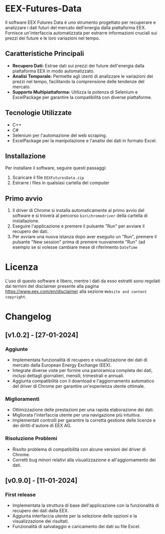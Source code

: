 # EEX-Futures-Data
Il software EEX Futures Data è uno strumento progettato per recuperare e analizzare i dati futuri del mercato dell'energia dalla piattaforma EEX. Fornisce un'interfaccia automatizzata per estrarre informazioni cruciali sui prezzi dei future e le loro variazioni nel tempo.

## Caratteristiche Principali
- **Recupero Dati:** Estrae dati sui prezzi dei future dell'energia dalla piattaforma EEX in modo automatizzato.
- **Analisi Temporale:** Permette agli utenti di analizzare le variazioni dei prezzi nel tempo, facilitando la comprensione delle tendenze del mercato.
- **Supporto Multipiattaforma:** Utilizza la potenza di Selenium e ExcelPackage per garantire la compatibilità con diverse piattaforme.

## Tecnologie Utilizzate
- C++
- C#
- Selenium per l'automazione del web scraping.
- ExcelPackage per la manipolazione e l'analisi dei dati in formato Excel.

## Installazione
Per installare il software, seguire questi passaggi:
1. Scaricare il file `EEXFuturesData.zip`
2. Estrarre i files in qualsiasi cartella del computer

## Primo avvio
1. Il driver di Chrome si installa automaticamente al primo avvio del software e si troverà al percorso `bin\chromedriver` della cartella di installazione.
3. Eseguire l'applicazione e premere il pulsante "Run" per avviare il recupero dei dati.
4. Per avviare una nuova istanza dopo aver eseguito un "Run", premere il pulsante "New session" prima di premere nuovamente "Run" (ad esempio se si volesse cambiare mese di riferimento `DateTime`

# Licenza
L'uso di questo software è libero, mentre i dati da esso estratti sono regolati dai termini del disclaimer presente alla pagina https://www.eex.com/en/disclaimer alla sezione `Website and content copyright`.

# Changelog

## [v1.0.2] - [27-01-2024]

### Aggiunte
- Implementata funzionalità di recupero e visualizzazione dei dati di mercato dalla European Energy Exchange (EEX).
- Integrate diverse viste per fornire una panoramica completa dei dati, inclusi dettagli giornalieri, mensili, trimestrali e annuali.
- Aggiunta compatibilità con il download e l'aggiornamento automatico del driver di Chrome per garantire un'esperienza utente ottimale.

### Miglioramenti
- Ottimizzazione delle prestazioni per una rapida elaborazione dei dati.
- Migliorata l'interfaccia utente per una navigazione più intuitiva.
- Implementati controlli per garantire la corretta gestione delle licenze e dei diritti d'autore di EEX AG.

### Risoluzione Problemi
- Risolto problema di compatibilità con alcune versioni del driver di Chrome.
- Corretti bug minori relativi alla visualizzazione e all'aggiornamento dei dati.

## [v0.9.0] - [11-01-2024]

### First release
- Implementata la struttura di base dell'applicazione con la funzionalità di recupero dei dati dalla EEX.
- Aggiunta interfaccia utente per la selezione delle opzioni e la visualizzazione dei risultati.
- Funzionalità di salvataggio e caricamento dei dati su file Excel.




